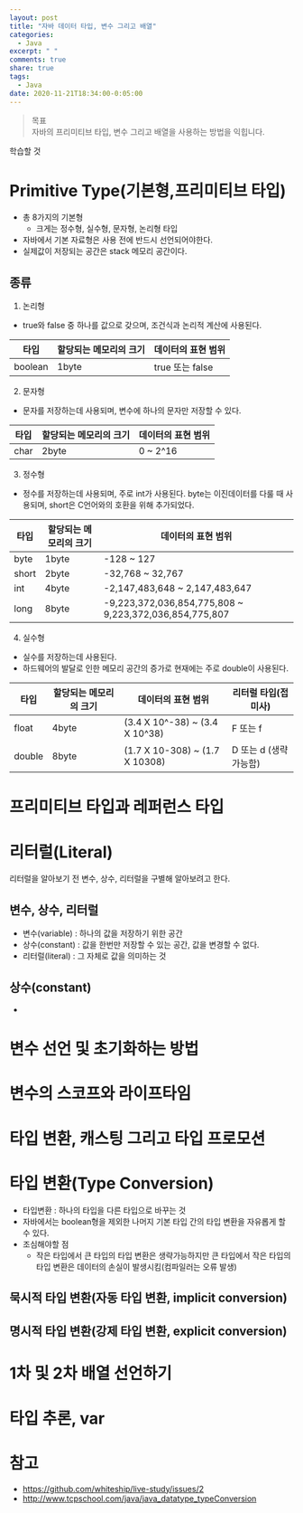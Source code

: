 ```yaml
---
layout: post
title: "자바 데이터 타입, 변수 그리고 배열"
categories:
  - Java
excerpt: " "
comments: true
share: true
tags:
  - Java
date: 2020-11-21T18:34:00-0:05:00
---
```


>목표<br>자바의 프리미티브 타입, 변수 그리고 배열을 사용하는 방법을 익힙니다.

학습할 것
# Primitive Type(기본형,프리미티브 타입)
- 총 8가지의 기본형
    - 크게는 정수형, 실수형, 문자형, 논리형 타입
- 자바에서 기본 자료형은 사용 전에 반드시 선언되어야한다.
- 실제값이 저장되는 공간은 stack 메모리 공간이다.

## 종류
1. 논리형
- true와 false 중 하나를 값으로 갖으며, 조건식과 논리적 계산에 사용된다.

| 타입 | 할당되는 메모리의 크기 | 데이터의 표현 범위 |
|--------|-------|-------|
| boolean | 1byte | true 또는 false | 

2. 문자형
- 문자를 저장하는데 사용되며, 변수에 하나의 문자만 저장할 수 있다.

| 타입 | 할당되는 메모리의 크기 | 데이터의 표현 범위 |
|--------|-------|-------|
| char | 2byte | 0 ~ 2^16 |

3. 정수형
- 정수를 저장하는데 사용되며, 주로 int가 사용된다. byte는 이진데이터를 다룰 때 사용되며, short은 C언어와의 호환을 위해 추가되었다.


| 타입 | 할당되는 메모리의 크기 | 데이터의 표현 범위 |
|--------|-------|-------|
| byte | 1byte | -128 ~ 127 |
| short | 2byte | -32,768 ~ 32,767 |
| int | 4byte | -2,147,483,648 ~ 2,147,483,647 |
| long | 8byte | -9,223,372,036,854,775,808 ~ 9,223,372,036,854,775,807 |


4. 실수형
- 실수를 저장하는데 사용된다.
- 하드웨어의 발달로 인한 메모리 공간의 증가로 현재에는 주로 double이 사용된다.


| 타입 | 할당되는 메모리의 크기 | 데이터의 표현 범위 | 리터럴 타입(접미사) | 
|--------|-------|-------|---|
| float | 4byte | (3.4 X 10^-38) ~ (3.4 X 10^38) | F 또는 f |
| double | 8byte | (1.7 X 10-308) ~ (1.7 X 10308) | D 또는 d (생략 가능함) | 


# 프리미티브 타입과 레퍼런스 타입


# 리터럴(Literal)
리터럴을 알아보기 전 변수, 상수, 리터럴을 구별해 알아보려고 한다.

## 변수, 상수, 리터럴
- 변수(variable) : 하나의 값을 저장하기 위한 공간
- 상수(constant) : 값을 한번만 저장할 수 있는 공간, 값을 변경할 수 없다.
- 리터럴(literal) : 그 자체로 값을 의미하는 것

## 상수(constant)
- 
 
# 변수 선언 및 초기화하는 방법
# 변수의 스코프와 라이프타임
# 타입 변환, 캐스팅 그리고 타입 프로모션

# 타입 변환(Type Conversion)
- 타입변환 : 하나의 타입을 다른 타입으로 바꾸는 것
- 자바에서는 boolean형을 제외한 나머지 기본 타입 간의 타입 변환을 자유롭게 할 수 있다.
- 조심해야할 점
    - 작은 타입에서 큰 타입의 타입 변환은 생략가능하지만 큰 타입에서 작은 타입의 타입 변환은 데이터의 손실이 발생시킴(컴파일러는 오류 발생)

## 묵시적 타입 변환(자동 타입 변환, implicit conversion)

## 명시적 타입 변환(강제 타입 변환, explicit conversion)

# 1차 및 2차 배열 선언하기

# 타입 추론, var

# 참고
- <https://github.com/whiteship/live-study/issues/2>
- <http://www.tcpschool.com/java/java_datatype_typeConversion>
